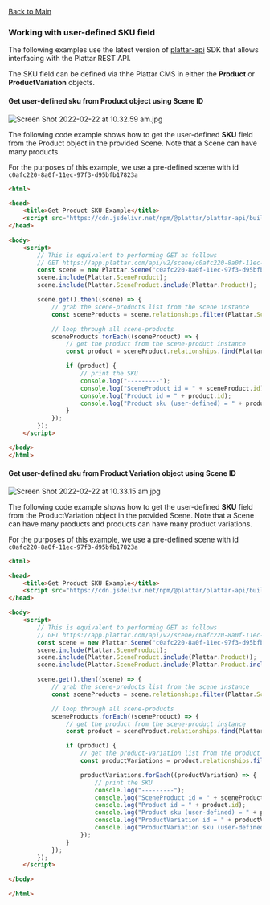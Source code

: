 [Back to Main](./)

### Working with user-defined SKU field

The following examples use the latest version of [plattar-api](https://github.com/Plattar/plattar-api) SDK that allows interfacing with the Plattar REST API.

The SKU field can be defined via thhe Plattar CMS in either the **Product** or **ProductVariation** objects.

#### Get user-defined sku from Product object using Scene ID

![Screen Shot 2022-02-22 at 10.32.59 am.jpg](https://stoplight.io/api/v1/projects/cHJqOjEwODA2Nw/images/ynGy2OalAqY)

The following code example shows how to get the user-defined **SKU** field from the Product object in the provided Scene. Note that a Scene can have many products.

For the purposes of this example, we use a pre-defined scene with id `c0afc220-8a0f-11ec-97f3-d95bfb17823a`

```html
<html>

<head>
    <title>Get Product SKU Example</title>
    <script src="https://cdn.jsdelivr.net/npm/@plattar/plattar-api/build/es2019/plattar-api.min.js"></script>
</head>

<body>
    <script>
        // This is equivalent to performing GET as follows
        // GET https://app.plattar.com/api/v2/scene/c0afc220-8a0f-11ec-97f3-d95bfb17823a?include=sceneproduct,sceneproduct.product
        const scene = new Plattar.Scene("c0afc220-8a0f-11ec-97f3-d95bfb17823a");
        scene.include(Plattar.SceneProduct);
        scene.include(Plattar.SceneProduct.include(Plattar.Product));

        scene.get().then((scene) => {
            // grab the scene-products list from the scene instance
            const sceneProducts = scene.relationships.filter(Plattar.SceneProduct);

            // loop through all scene-products
            sceneProducts.forEach((sceneProduct) => {
                // get the product from the scene-product instance
                const product = sceneProduct.relationships.find(Plattar.Product);

                if (product) {
                    // print the SKU
                    console.log("---------");
                    console.log("SceneProduct id = " + sceneProduct.id);
                    console.log("Product id = " + product.id);
                    console.log("Product sku (user-defined) = " + product.attributes.sku);
                }
            });
        });
    </script>

</body>
</html>
```

#### Get user-defined sku from Product Variation object using Scene ID

![Screen Shot 2022-02-22 at 10.33.15 am.jpg](https://stoplight.io/api/v1/projects/cHJqOjEwODA2Nw/images/3tkyu6UT8es)

The following code example shows how to get the user-defined **SKU** field from the ProductVariation object in the provided Scene. Note that a Scene can have many products and products can have many product variations.

For the purposes of this example, we use a pre-defined scene with id `c0afc220-8a0f-11ec-97f3-d95bfb17823a`

```html
<html>

<head>
    <title>Get Product SKU Example</title>
    <script src="https://cdn.jsdelivr.net/npm/@plattar/plattar-api/build/es2019/plattar-api.min.js"></script>
</head>

<body>
    <script>
        // This is equivalent to performing GET as follows
        // GET https://app.plattar.com/api/v2/scene/c0afc220-8a0f-11ec-97f3-d95bfb17823a?include=sceneproduct,sceneproduct.product,sceneproduct.product.productvariation
        const scene = new Plattar.Scene("c0afc220-8a0f-11ec-97f3-d95bfb17823a");
        scene.include(Plattar.SceneProduct);
        scene.include(Plattar.SceneProduct.include(Plattar.Product));
        scene.include(Plattar.SceneProduct.include(Plattar.Product.include(Plattar.ProductVariation)));

        scene.get().then((scene) => {
            // grab the scene-products list from the scene instance
            const sceneProducts = scene.relationships.filter(Plattar.SceneProduct);

            // loop through all scene-products
            sceneProducts.forEach((sceneProduct) => {
                // get the product from the scene-product instance
                const product = sceneProduct.relationships.find(Plattar.Product);

                if (product) {
                    // get the product-variation list from the product instance
                    const productVariations = product.relationships.filter(Plattar.ProductVariation);

                    productVariations.forEach((productVariation) => {
                        // print the SKU
                        console.log("---------");
                        console.log("SceneProduct id = " + sceneProduct.id);
                        console.log("Product id = " + product.id);
                        console.log("Product sku (user-defined) = " + product.attributes.sku);
                        console.log("ProductVariation id = " + productVariation.id);
                        console.log("ProductVariation sku (user-defined) = " + productVariation.attributes.sku);
                    });
                }
            });
        });
    </script>

</body>

</html>
```